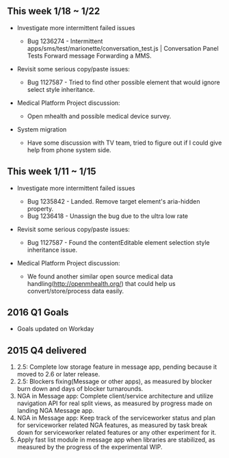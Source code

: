 ## This week 1/18 ~ 1/22
* Investigate more intermittent failed issues
  - Bug 1236274 - Intermittent apps/sms/test/marionette/conversation_test.js | Conversation Panel Tests Forward message Forwarding a MMS.

* Revisit some serious copy/paste issues:
  - Bug 1127587 - Tried to find other possible element that would ignore select style inheritance.
  
* Medical Platform Project discussion:
  - Open mhealth and possible medical device survey.

* System migration
  - Have some discussion with TV team, tried to figure out if I could give help from phone system side.

## This week 1/11 ~ 1/15
* Investigate more intermittent failed issues
  - Bug 1235842 - Landed. Remove target element's aria-hidden property.
  - Bug 1236418 - Unassign the bug due to the ultra low rate

* Revisit some serious copy/paste issues:
  - Bug 1127587 - Found the contentEditable element selection style inheritance issue.
  
* Medical Platform Project discussion:
  - We found another similar open source medical data handling(http://openmhealth.org/) that could help us convert/store/process data easily.

## 2016 Q1 Goals

* Goals updated on Workday


## 2015 Q4 delivered

1. 2.5: Complete low storage feature in message app, pending because it moved to 2.6 or later release.
2. 2.5: Blockers fixing(Message or other apps), as measured by blocker burn down and days of blocker turnarounds.
3. NGA in Message app: Complete client/service architecture and utilize navigation API for real split views, as measured by progress made on landing NGA Message app.
4. NGA in Message app: Keep track of the serviceworker status and plan for serviceworker related NGA features, as measured by task break down for serviceworker related features or any other experiment for it.
5. Apply fast list module in message app when libraries are stabilized, as measured by the progress of the experimental WIP.  
